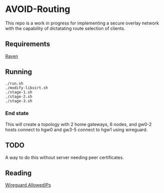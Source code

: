 # AVOID-Routing

This repo is a work in progress for implementing a secure overlay network with the capability of dictatating route selection of clients.


## Requirements

[Raven](https://pulwar.isi.edu/sabres/raven)

## Running

```
./run.sh
./modify-libvirt.sh
./stage-1.sh
./stage-2.sh
./stage-3.sh
```

### End state

This will create a topology with 2 home gateways, 6 nodes, and gw0-2 hosts connect to hgw0 and gw3-5 connect to hgw1 using wireguard.


## TODO

A way to do this without server needing peer certificates.


## Reading

[Wireguard AllowedIPs](https://try.popho.be/wg.html)
